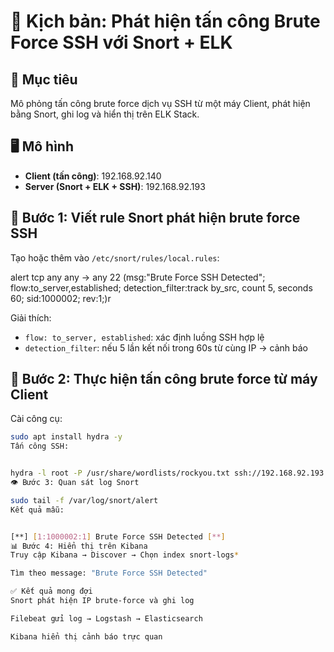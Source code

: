 # 🔐 Kịch bản: Phát hiện tấn công Brute Force SSH với Snort + ELK

## 🎯 Mục tiêu
Mô phỏng tấn công brute force dịch vụ SSH từ một máy Client, phát hiện bằng Snort, ghi log và hiển thị trên ELK Stack.

## 🖥️ Mô hình

- **Client (tấn công)**: 192.168.92.140
- **Server (Snort + ELK + SSH)**: 192.168.92.193

## 🔧 Bước 1: Viết rule Snort phát hiện brute force SSH

Tạo hoặc thêm vào `/etc/snort/rules/local.rules`:

alert tcp any any -> any 22 (msg:"Brute Force SSH Detected"; flow:to_server,established; detection_filter:track by_src, count 5, seconds 60; sid:1000002; rev:1;)r

Giải thích:
- `flow: to_server, established`: xác định luồng SSH hợp lệ
- `detection_filter`: nếu 5 lần kết nối trong 60s từ cùng IP → cảnh báo

## 🚀 Bước 2: Thực hiện tấn công brute force từ máy Client

Cài công cụ:

```bash
sudo apt install hydra -y
Tấn công SSH:


hydra -l root -P /usr/share/wordlists/rockyou.txt ssh://192.168.92.193
👁️ Bước 3: Quan sát log Snort

sudo tail -f /var/log/snort/alert
Kết quả mẫu:


[**] [1:1000002:1] Brute Force SSH Detected [**]
📊 Bước 4: Hiển thị trên Kibana
Truy cập Kibana → Discover → Chọn index snort-logs*

Tìm theo message: "Brute Force SSH Detected"

✅ Kết quả mong đợi
Snort phát hiện IP brute-force và ghi log

Filebeat gửi log → Logstash → Elasticsearch

Kibana hiển thị cảnh báo trực quan
